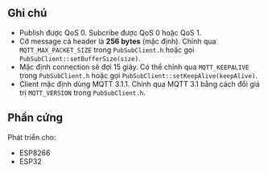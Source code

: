 ## Ghi chú

 - Publish được QoS 0. Subcribe được QoS 0 hoặc QoS 1.
 - Cỡ message cả header là **256 bytes** (mặc định). Chỉnh qua 
 `MQTT_MAX_PACKET_SIZE` trong `PubSubClient.h` 
 hoặc gọi `PubSubClient::setBufferSize(size)`.
 - Mặc định connection sẽ đợi 15 giây. Có thể chỉnh qua `MQTT_KEEPALIVE` trong `PubSubClient.h` hoặc gọi
   `PubSubClient::setKeepAlive(keepAlive)`.
 - Client mặc định dùng MQTT 3.1.1. Chỉnh qua MQTT 3.1 bằng cách đổi
   giá trị `MQTT_VERSION` trong `PubSubClient.h`.


## Phần cứng

Phát triển cho:
 - ESP8266
 - ESP32